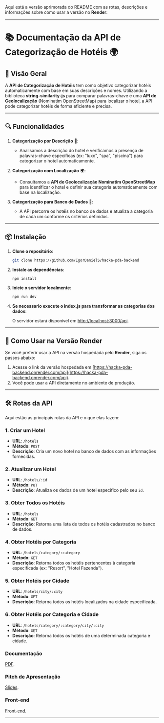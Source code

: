 Aqui está a versão aprimorada do README com as rotas, descrições e informações sobre como usar a versão no **Render**:

---

# 📚 Documentação da API de Categorização de Hotéis 🌍

## 🚀 Visão Geral

A **API de Categorização de Hotéis** tem como objetivo categorizar hotéis automaticamente com base em suas descrições e nomes. Utilizando a biblioteca **string-similarity-js** para comparar palavras-chave e uma **API de Geolocalização** (Nominatim OpenStreetMap) para localizar o hotel, a API pode categorizar hotéis de forma eficiente e precisa.

---

## 🔍 Funcionalidades

1. **Categorização por Descrição** 📝:
   - Analisamos a descrição do hotel e verificamos a presença de palavras-chave específicas (ex: "luxo", "spa", "piscina") para categorizar o hotel automaticamente.

2. **Categorização com Localização** 🌍:
   - Consultamos a **API de Geolocalização Nominatim OpenStreetMap** para identificar o hotel e definir sua categoria automaticamente com base na localização.

3. **Categorização para Banco de Dados** 💾:
   - A API percorre os hotéis no banco de dados e atualiza a categoria de cada um conforme os critérios definidos.

---

## 📦 Instalação

1. **Clone o repositório**:
   ```bash
   git clone https://github.com/IgorDanielS/hacka-pda-backend
   ```

2. **Instale as dependências**:
   ```bash
   npm install
   ```

3. **Inicie o servidor localmente**:
   ```bash
   npm run dev
   ```

4. **Se necessario execute o index.js para transformar as categorias dos dados**:




   O servidor estará disponível em [http://localhost:3000/api](http://localhost:3000/api).

---

## 🚀 Como Usar na Versão Render

Se você preferir usar a API na versão hospedada pelo **Render**, siga os passos abaixo:

1. Acesse o link da versão hospedada em [https://hacka-pda-backend.onrender.com/api](https://hacka-pda-backend.onrender.com/api).
2. Você pode usar a API diretamente no ambiente de produção.

---

## 🛠️ Rotas da API

Aqui estão as principais rotas da API e o que elas fazem:

### **1. Criar um Hotel**
- **URL**: `/hotels`
- **Método**: `POST`
- **Descrição**: Cria um novo hotel no banco de dados com as informações fornecidas.

### **2. Atualizar um Hotel**
- **URL**: `/hotels/:id`
- **Método**: `PUT`
- **Descrição**: Atualiza os dados de um hotel específico pelo seu `id`.

### **3. Obter Todos os Hotéis**
- **URL**: `/hotels`
- **Método**: `GET`
- **Descrição**: Retorna uma lista de todos os hotéis cadastrados no banco de dados.

### **4. Obter Hotéis por Categoria**
- **URL**: `/hotels/category/:category`
- **Método**: `GET`
- **Descrição**: Retorna todos os hotéis pertencentes à categoria especificada (ex: "Resort", "Hotel Fazenda").

### **5. Obter Hotéis por Cidade**
- **URL**: `/hotels/city/:city`
- **Método**: `GET`
- **Descrição**: Retorna todos os hotéis localizados na cidade especificada.

### **6. Obter Hotéis por Categoria e Cidade**
- **URL**: `/hotels/category/:category/city/:city`
- **Método**: `GET`
- **Descrição**: Retorna todos os hotéis de uma determinada categoria e cidade.

### Documentação
[PDF](https://drive.google.com/file/d/16uz35_APMNimoXta61YOawl2B6T22eu8/view?usp=drive_link).

### Pitch de Apresentação
[Slides](https://www.canva.com/design/DAGXbShGHak/mwyY5zFIrDnfTNUDXTfnaw/edit?utm_content=DAGXbShGHak&utm_campaign=designshare&utm_medium=link2&utm_source=sharebutton).

### Front-end
[Front-end](https://github.com/Monteiro-Let/Hackathon_Onfly).


---

